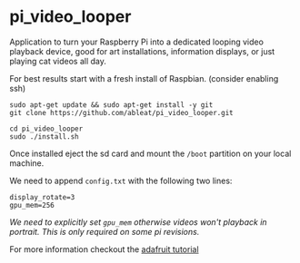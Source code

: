 # pi_video_looper
Application to turn your Raspberry Pi into a dedicated looping video playback device, good for art installations, information displays, or just playing cat videos all day.

For best results start with a fresh install of Raspbian. (consider enabling ssh)

```
sudo apt-get update && sudo apt-get install -y git
git clone https://github.com/ableat/pi_video_looper.git
```

```
cd pi_video_looper
sudo ./install.sh
```

Once installed eject the sd card and mount the `/boot` partition on your local machine.

We need to append `config.txt` with the following two lines:
```
display_rotate=3
gpu_mem=256
```
*We need to explicitly set `gpu_mem` otherwise videos won't playback in portrait. This is only required on some pi revisions.*

For more information checkout the [adafruit tutorial](https://learn.adafruit.com/raspberry-pi-video-looper/installation)
